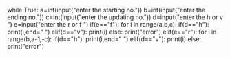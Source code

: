 while True:
  a=int(input("enter the starting no."))
  b=int(input("enter the ending no."))
  c=int(input("enter the updating no."))
  d=input("enter the h or v ")
  e=input("enter the r or f ")
  if(e=="f"):
       for i in range(a,b,c):
           if(d=="h"):
               print(i,end="  ")
           elif(d=="v"):
               print(i)
           else:
               print("error")
  elif(e=="r"):
        for i in range(b,a-1,-c):
         if(d=="h"):
             print(i,end="  ")
         elif(d=="v"):
             print(i)
         else:
             print("error")  